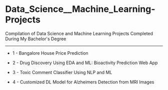 # Data_Science__Machine_Learning-Projects
Compilation of Data Science and Machine Learning Projects Completed During My Bachelor's Degree
<hr>

- 1 - Bangalore House Price Prediction
  
- 2 - Drug Discovery Using EDA and ML: Bioactivity Prediction Web App 

- 3 - Toxic Comment Classifier Using NLP and ML

- 4 - Customized DL Model for Alzheimers Detection from MRI Images
